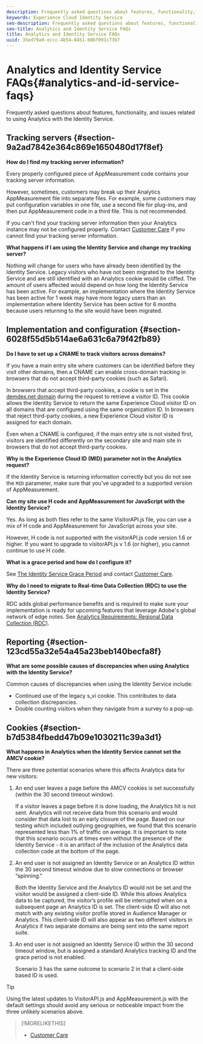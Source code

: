 ```yaml
---
description: Frequently asked questions about features, functionality, and issues related to using Analytics with the Experience Cloud Identity Service.
keywords: Experience Cloud Identity Service
seo-description: Frequently asked questions about features, functionality, and issues related to using Analytics with the Identity Service.
seo-title: Analytics and Identity Service FAQs
title: Analytics and Identity Service FAQs
uuid: 35ed79a9-eccc-4b54-8451-606f091c73b7
---
```


# Analytics and Identity Service FAQs{#analytics-and-id-service-faqs}

Frequently asked questions about features, functionality, and issues related to using Analytics with the Identity Service.

## Tracking servers {#section-9a2ad7842e364c869e1650480d17f8ef}

**How do I find my tracking server information?**

Every properly configured piece of AppMeasurement code contains your tracking server information.

However, sometimes, customers may break up their Analytics AppMeasurement file into separate files. For example, some customers may put configuration variables in one file, use a second file for plug-ins, and then put AppMeasurement code in a third file. This is not recommended.

If you can't find your tracking server information then your Analytics instance may not be configured properly. Contact [Customer Care](https://helpx.adobe.com/marketing-cloud/contact-support.html) if you cannot find your tracking server information.

**What happens if I am using the Identity Service and change my tracking server?**

Nothing will change for users who have already been identified by the Identity Service. Legacy visitors who have not been migrated to the Identity Service and are still identified with an Analytics cookie would be cliffed. The amount of users affected would depend on how long the Identity Service has been active. For example, an implementation where the Identity Service has been active for 1 week may have more legacy users than an implementation where Identity Service has been active for 6 months because users returning to the site would have been migrated.

## Implementation and configuration {#section-6028f55d5b514ae6a631c6a79f42fb89}

**Do I have to set up a CNAME to track visitors across domains?**

If you have a main entry site where customers can be identified before they visit other domains, then a CNAME can enable cross-domain tracking in browsers that do not accept third-party cookies (such as Safari).

In browsers that accept third-party cookies, a cookie is set in the [demdex.net domain](https://docs.adobe.com/content/help/en/audience-manager/user-guide/reference/demdex-calls.html) during the request to retrieve a visitor ID. This cookie allows the Identity Service to return the same Experience Cloud visitor ID on all domains that are configured using the same organization ID. In browsers that reject third-party cookies, a new Experience Cloud visitor ID is assigned for each domain.

Even when a CNAME is configured, if the main entry site is not visited first, visitors are identified differently on the secondary site and main site in browsers that do not accept third-party cookies.

**Why is the Experience Cloud ID (MID) parameter not in the Analytics request?**

If the Identity Service is returning information correctly but you do not see the `MID` parameter, make sure that you've upgraded to a supported version of AppMeasurement.

**Can my site use H code and AppMeasurement for JavaScript with the Identity Service?**

Yes. As long as both files refer to the same VisitorAPI.js file, you can use a mix of H code and AppMeasurement for JavaScript across your site.

However, H code is not supported with the visitorAPI.js code version 1.6 or higher. If you want to upgrade to visitorAPI.js v 1.6 (or higher), you cannot continue to use H code.

**What is a grace period and how do I configure it?**

See [The Identity Service Grace Period](../reference/analytics-reference/grace-period.md) and contact [Customer Care](https://helpx.adobe.com/marketing-cloud/contact-support.html).

**Why do I need to migrate to Real-time Data Collection (RDC) to use the Identity Service?**

RDC adds global performance benefits and is required to make sure your implementation is ready for upcoming features that leverage Adobe's global network of edge notes. See [Analytics Requirements: Regional Data Collection (RDC)](../reference/requirements.md#section-7d04bb013bc84a25bae3b148bc0ca25f).

## Reporting {#section-123cd55a32e54a45a23beb140becfa8f}

**What are some possible causes of discrepancies when using Analytics with the Identity Service?**

Common causes of discrepancies when using the Identity Service include:

* Continued use of the legacy s_vi cookie. This contributes to data collection discrepancies. 
* Double counting visitors when they navigate from a survey to a pop-up.

## Cookies {#section-b7d5384fbedd47b09e1030211c39a3d1}

**What happens in Analytics when the Identity Service cannot set the AMCV cookie?**

There are three potential scenarios where this affects Analytics data for new visitors:

1. An end user leaves a page before the AMCV cookies is set successfully (within the 30 second timeout window).

   If a visitor leaves a page before it is done loading, the Analytics hit is not sent. Analytics will not receive data from this scenario and would consider that data lost to an early closure of the page. Based on our testing which included outlying geographies, we found that this scenario represented less than 1% of traffic on average. It is important to note that this scenario occurs at times even without the presence of the Identity Service - it is an artifact of the inclusion of the Analytics data collection code at the bottom of the page. 

1. An end user is not assigned an Identity Service or an Analytics ID within the 30 second timeout window due to slow connections or browser “spinning."

   Both the Identity Service and the Analytics ID would not be set and the visitor would be assigned a client-side ID. While this allows Analytics data to be captured, the visitor’s profile will be interrupted when on a subsequent page an Analytics ID is set. The client-side ID will also not match with any existing visitor profile stored in Audience Manager or Analytics. This client-side ID will also appear as two different visitors in Analytics if two separate domains are being sent into the same report suite. 

1. An end user is not assigned an Identity Service ID within the 30 second timeout window, but is assigned a standard Analytics tracking ID and the grace period is not enabled.

   Scenario 3 has the same outcome to scenario 2 in that a client-side based ID is used.

>[!TIP]
>
>Using the latest updates to VisitorAPI.js and AppMeasurement.js with the default settings should avoid any serious or noticeable impact from the three unlikely scenarios above.

>[!MORELIKETHIS]
>
>* [Customer Care](https://helpx.adobe.com/marketing-cloud/contact-support.html)
